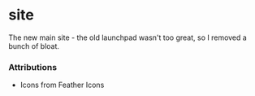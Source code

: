 # site
The new main site - the old launchpad wasn't too great, so I removed a bunch of bloat.

### Attributions

* Icons from Feather Icons
